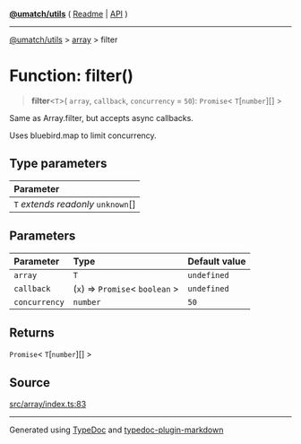 [**@umatch/utils**](../../README.md) ( [Readme](../../README.md) \| [API](../../API.md) )

---

[@umatch/utils](../../API.md) > [array](../README.md) > filter

# Function: filter()

> **filter**\<`T`\>(
> `array`,
> `callback`,
> `concurrency` = `50`): `Promise`\< `T`[`number`][] \>

Same as Array.filter, but accepts async callbacks.

Uses bluebird.map to limit concurrency.

## Type parameters

| Parameter                            |
| :----------------------------------- |
| `T` _extends_ _readonly_ `unknown`[] |

## Parameters

| Parameter     | Type                              | Default value |
| :------------ | :-------------------------------- | :------------ |
| `array`       | `T`                               | `undefined`   |
| `callback`    | (`x`) => `Promise`\< `boolean` \> | `undefined`   |
| `concurrency` | `number`                          | `50`          |

## Returns

`Promise`\< `T`[`number`][] \>

## Source

[src/array/index.ts:83](https://github.com/umatch-oficial/utils/blob/a4be831/src/array/index.ts#L83)

---

Generated using [TypeDoc](https://typedoc.org/) and [typedoc-plugin-markdown](https://www.npmjs.com/package/typedoc-plugin-markdown)
